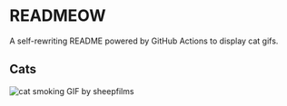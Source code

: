 # READMEOW

A self-rewriting README powered by GitHub Actions to display cat gifs.

## Cats

![cat smoking GIF by sheepfilms](https://media2.giphy.com/media/v1.Y2lkPTlhY2QwMmRhYzlteTA1ZXZqbm9uNXUwMjd0c3M5ZnNrMW9wbnR6YjVjMGV5Mm9zdiZlcD12MV9naWZzX3NlYXJjaCZjdD1n/l0ExdMHUDKteztyfe/200.gif)
